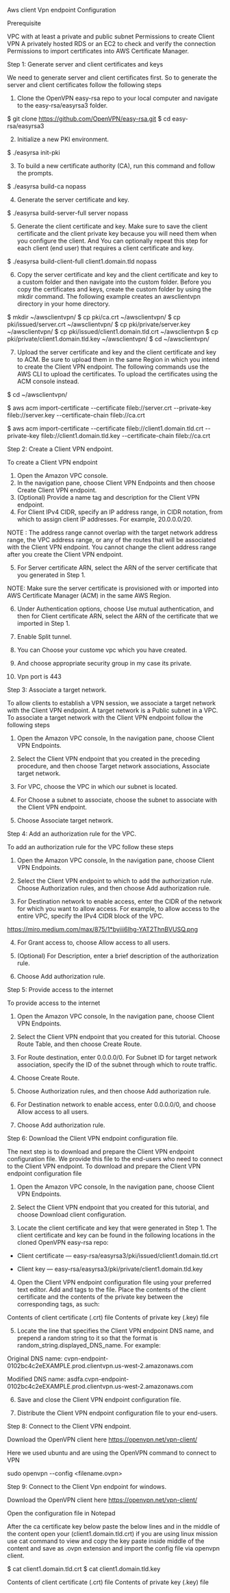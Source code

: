
Aws client Vpn endpoint Configuration

Prerequisite

VPC with at least a private and public subnet
Permissions to create Client VPN
A privately hosted RDS or an EC2 to check and verify the connection
Permissions to import certificates into AWS Certificate Manager.

Step 1: Generate server and client certificates and keys

We need to generate server and client certificates first. So to generate the server and client certificates follow the following steps

1. Clone the OpenVPN easy-rsa repo to your local computer and navigate to the easy-rsa/easyrsa3 folder.

$ git clone https://github.com/OpenVPN/easy-rsa.git
$ cd easy-rsa/easyrsa3

2. Initialize a new PKI environment.

$ ./easyrsa init-pki

3. To build a new certificate authority (CA), run this command and follow the prompts.

$ ./easyrsa build-ca nopass

4. Generate the server certificate and key.

$ ./easyrsa build-server-full server nopass

5. Generate the client certificate and key. Make sure to save the client certificate and the client private key because you will need them when you configure the client. And You can optionally repeat this step for each client (end user) that requires a client certificate and key.

$ ./easyrsa build-client-full client1.domain.tld nopass

6. Copy the server certificate and key and the client certificate and key to a custom folder and then navigate into the custom folder. Before you copy the certificates and keys, create the custom folder by using the mkdir command. The following example creates an awsclientvpn directory in your home directory.

$ mkdir ~/awsclientvpn/
$ cp pki/ca.crt ~/awsclientvpn/
$ cp pki/issued/server.crt ~/awsclientvpn/
$ cp pki/private/server.key ~/awsclientvpn/
$ cp pki/issued/client1.domain.tld.crt ~/awsclientvpn
$ cp pki/private/client1.domain.tld.key ~/awsclientvpn/
$ cd ~/awsclientvpn/

7. Upload the server certificate and key and the client certificate and key to ACM. Be sure to upload them in the same Region in which you intend to create the Client VPN endpoint. The following commands use the AWS CLI to upload the certificates. To upload the certificates using the ACM console instead.

$ cd ~/awsclientvpn/

$ aws acm import-certificate --certificate fileb://server.crt --private-key fileb://server.key --certificate-chain fileb://ca.crt

$ aws acm import-certificate --certificate fileb://client1.domain.tld.crt --private-key fileb://client1.domain.tld.key --certificate-chain fileb://ca.crt

Step 2: Create a Client VPN endpoint.

To create a Client VPN endpoint

1. Open the Amazon VPC console.
2. In the navigation pane, choose Client VPN Endpoints and then choose Create Client VPN endpoint.
3. (Optional) Provide a name tag and description for the Client VPN endpoint.
4. For Client IPv4 CIDR, specify an IP address range, in CIDR notation, from which to assign client IP addresses. For example, 20.0.0.0/20.

NOTE : The address range cannot overlap with the target network address range, the VPC address range, or any of the routes that will be associated with the Client VPN endpoint. You cannot change the client address range after you create the Client VPN endpoint.

5. For Server certificate ARN, select the ARN of the server certificate that you generated in Step 1.

NOTE: Make sure the server certificate is provisioned with or imported into AWS Certificate Manager (ACM) in the same AWS Region.

6. Under Authentication options, choose Use mutual authentication, and then for Client certificate ARN, select the ARN of the certificate that we imported in Step 1.

7. Enable Split tunnel.

8. You can Choose your custome vpc which you have created.

9. And choose appropriate security group in my case its private.

10. Vpn port is 443

Step 3: Associate a target network.

To allow clients to establish a VPN session, we associate a target network with the Client VPN endpoint. A target network is a Public subnet in a VPC. To associate a target network with the Client VPN endpoint follow the following steps

1. Open the Amazon VPC console, In the navigation pane, choose Client VPN Endpoints.

2. Select the Client VPN endpoint that you created in the preceding procedure, and then choose Target network associations, Associate target network.

3. For VPC, choose the VPC in which our subnet is located.

4. For Choose a subnet to associate, choose the subnet to associate with the Client VPN endpoint.

5. Choose Associate target network.

Step 4: Add an authorization rule for the VPC.

To add an authorization rule for the VPC follow these steps

1. Open the Amazon VPC console, In the navigation pane, choose Client VPN Endpoints.

2. Select the Client VPN endpoint to which to add the authorization rule. Choose Authorization rules, and then choose Add authorization rule.

3. For Destination network to enable access, enter the CIDR of the network for which you want to allow access. For example, to allow access to the entire VPC, specify the IPv4 CIDR block of the VPC.

https://miro.medium.com/max/875/1*byiii6Ihg-YAT2ThnBVUSQ.png

4. For Grant access to, choose Allow access to all users.

5. (Optional) For Description, enter a brief description of the authorization rule.

6. Choose Add authorization rule.

Step 5: Provide access to the internet

To provide access to the internet

1. Open the Amazon VPC console, In the navigation pane, choose Client VPN Endpoints.

2. Select the Client VPN endpoint that you created for this tutorial. Choose Route Table, and then choose Create Route.

3. For Route destination, enter 0.0.0.0/0. For Subnet ID for target network association, specify the ID of the subnet through which to route traffic.

4. Choose Create Route.

5. Choose Authorization rules, and then choose Add authorization rule.

6. For Destination network to enable access, enter 0.0.0.0/0, and choose Allow access to all users.

7. Choose Add authorization rule.

Step 6: Download the Client VPN endpoint configuration file.

The next step is to download and prepare the Client VPN endpoint configuration file. We provide this file to the end-users who need to connect to the Client VPN endpoint. To download and prepare the Client VPN endpoint configuration file

1. Open the Amazon VPC console, In the navigation pane, choose Client VPN Endpoints.

2. Select the Client VPN endpoint that you created for this tutorial, and choose Download client configuration.

3. Locate the client certificate and key that were generated in Step 1. The client certificate and key can be found in the following locations in the cloned OpenVPN easy-rsa repo:

* Client certificate — easy-rsa/easyrsa3/pki/issued/client1.domain.tld.crt

* Client key — easy-rsa/easyrsa3/pki/private/client1.domain.tld.key

4. Open the Client VPN endpoint configuration file using your preferred text editor. Add and tags to the file. Place the contents of the client certificate and the contents of the private key between the corresponding tags, as such:

<cert>
Contents of client certificate (.crt) file
</cert>

<key>
Contents of private key (.key) file
</key>

5. Locate the line that specifies the Client VPN endpoint DNS name, and prepend a random string to it so that the format is random_string.displayed_DNS_name. For example:

Original DNS name: cvpn-endpoint-0102bc4c2eEXAMPLE.prod.clientvpn.us-west-2.amazonaws.com

Modified DNS name: asdfa.cvpn-endpoint-0102bc4c2eEXAMPLE.prod.clientvpn.us-west-2.amazonaws.com

6. Save and close the Client VPN endpoint configuration file.

7. Distribute the Client VPN endpoint configuration file to your end-users.

Step 8: Connect to the Client VPN endpoint.

Download the OpenVPN client here https://openvpn.net/vpn-client/

Here we used ubuntu and are using the OpenVPN command to connect to VPN

sudo openvpn --config <filename.ovpn>

Step 9: Connect to the Client Vpn endpoint for windows.

Download the OpenVPN client here https://openvpn.net/vpn-client/

Open the configuration file in Notepad

After the ca certificate key below paste the below lines and in the middle of the content open your (client1.domain.tld.crt) if you are using linux mission use cat command to view and copy the key paste inside middle of the content and save as .ovpn extension and import the config file via openvpn client.

$ cat client1.domain.tld.crt
$ cat client1.domain.tld.key

<cert>
Contents of client certificate (.crt) file
</cert>

<key>
Contents of private key (.key) file
</key>


